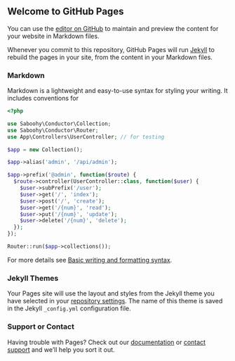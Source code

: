 ## Welcome to GitHub Pages

You can use the [editor on GitHub](https://github.com/sabuhi13/test/edit/gh-pages/index.md) to maintain and preview the content for your website in Markdown files.

Whenever you commit to this repository, GitHub Pages will run [Jekyll](https://jekyllrb.com/) to rebuild the pages in your site, from the content in your Markdown files.

### Markdown

Markdown is a lightweight and easy-to-use syntax for styling your writing. It includes conventions for

```php
<?php

use Saboohy\Conductor\Collection;
use Saboohy\Conductor\Router;
use App\Controllers\UserController; // for testing

$app = new Collection();

$app->alias('admin', '/api/admin');

$app->prefix('@admin', function($route) {
  $route->controller(UserController::class, function($user) {
    $user->subPrefix('/user');
    $user->get('/', 'index');
    $user->post('/', 'create');
    $user->get('/{num}', 'read');
    $user->put('/{num}', 'update');
    $user->delete('/{num}', 'delete');
  });
});

Router::run($app->collections());
```

For more details see [Basic writing and formatting syntax](https://docs.github.com/en/github/writing-on-github/getting-started-with-writing-and-formatting-on-github/basic-writing-and-formatting-syntax).

### Jekyll Themes

Your Pages site will use the layout and styles from the Jekyll theme you have selected in your [repository settings](https://github.com/sabuhi13/test/settings/pages). The name of this theme is saved in the Jekyll `_config.yml` configuration file.

### Support or Contact

Having trouble with Pages? Check out our [documentation](https://docs.github.com/categories/github-pages-basics/) or [contact support](https://support.github.com/contact) and we’ll help you sort it out.
